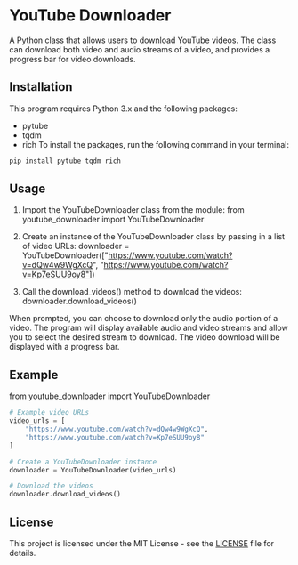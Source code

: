 # YouTube Downloader
A Python class that allows users to download YouTube videos. The class can download both video and audio streams of a video, and provides a progress bar for video downloads.

## Installation
This program requires Python 3.x and the following packages:

- pytube
- tqdm
- rich
To install the packages, run the following command in your terminal:
``` python
pip install pytube tqdm rich
```

## Usage
1. Import the YouTubeDownloader class from the module:
from youtube_downloader import YouTubeDownloader

2. Create an instance of the YouTubeDownloader class by passing in a list of video URLs:
downloader = YouTubeDownloader(["https://www.youtube.com/watch?v=dQw4w9WgXcQ", "https://www.youtube.com/watch?v=Kp7eSUU9oy8"])

3. Call the download_videos() method to download the videos:
downloader.download_videos()

When prompted, you can choose to download only the audio portion of a video. The program will display available audio and video streams and allow you to select the desired stream to download. The video download will be displayed with a progress bar.

## Example

from youtube_downloader import YouTubeDownloader

```python
# Example video URLs
video_urls = [
    "https://www.youtube.com/watch?v=dQw4w9WgXcQ",
    "https://www.youtube.com/watch?v=Kp7eSUU9oy8"
]

# Create a YouTubeDownloader instance
downloader = YouTubeDownloader(video_urls)

# Download the videos
downloader.download_videos()
```

## License
This project is licensed under the MIT License - see the [LICENSE]() file for details.
